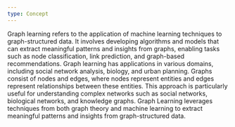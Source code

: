 ```yaml
---
type: Concept
---
```


Graph learning refers to the application of machine learning techniques to graph-structured data. It involves developing algorithms and models that can extract meaningful patterns and insights from graphs, enabling tasks such as node classification, link prediction, and graph-based recommendations. Graph learning has applications in various domains, including social network analysis, biology, and urban planning. Graphs consist of nodes and edges, where nodes represent entities and edges represent relationships between these entities. This approach is particularly useful for understanding complex networks such as social networks, biological networks, and knowledge graphs. Graph Learning leverages techniques from both graph theory and machine learning to extract meaningful patterns and insights from graph-structured data.